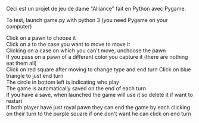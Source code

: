 Ceci est un projet de jeu de dame "Alliance" fait en Python avec Pygame.

To test, launch game.py with python 3 (you need Pygame on your computer)  
   
Click on a pawn to choose it  
Click on a to the case you want to move to move it  
Clicking on a case on which you can't move, unchoose the pawn    
If you pass on a pawn of a different color you capture it (there are nothing eat them all)   
Click on red square after moving to change type and end turn
Click on blue triangle to just end turn   
The circle in bottom left is indicating who play  
The game is automatically saved on the end of each turn   
If you have a save, when launched the game will use it so delete it if want to restart   
If both player have just royal pawn they can end the game by each clicking on their turn to the purple square if one don't want he can click on end turn    